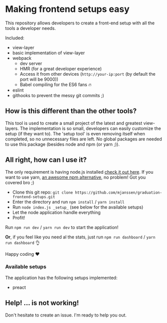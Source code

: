 # Making frontend setups easy

This repository allows developers to create a front-end setup with all the tools a developer needs.

Included:

- view-layer
- basic implementation of view-layer
- webpack
  - dev server
  - HMR (for a great developer experience)
  - Access it from other devices (`http://your-ip:port` (by default the port will be 9000))
  - Babel compiling for the ES6 fans :fire:
- eslint
- githooks to prevent the messy git commits ;)

## How is this different than the other tools?

This tool is used to create a small project of the latest and greatest view-layers. The implementation is so small,
developers can easily customize the setup (if they want to). The 'setup tool' is even removing itself when completed,
so no unnecessary files are left. No global packages are needed to use this package (besides node and npm (or yarn ;)).

## All right, how can I use it?

The only requirement is having node.js installed [check it out here](https://nodejs.org/en/). If you want to use yarn, [an awesome npm alternative](https://yarnpkg.com/en/), no problem!
Got you covered bro ;)

- Clone this git repo: `git clone https://github.com/mjanssen/graduation-frontend-setups.git`
- Enter the directory and run `npm install` / `yarn install`
- Run `node index.js _setup_` (see below for the available setups)
- Let the node application handle everything
- Profit!

Run `npm run dev` / `yarn run dev` to start the application!

**Or**, if you feel like you need al the stats, just run `npm run dashboard` / `yarn run dashboard` :ok_hand:

Happy coding :heart:

### Available setups

The application has the following setups implemented:

- preact

## Help! ... is not working!

Don't hesitate to create an issue. I'm ready to help you out.
